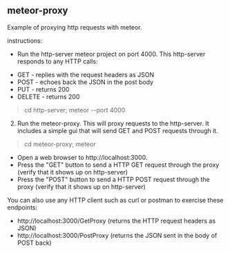 meteor-proxy
------------

Example of proxying http requests with meteor.

instructions:

* Run the http-server meteor project on port 4000.  This http-server responds to any HTTP calls:
 - GET - replies with the request headers as JSON
 - POST - echoes back the JSON in the post body
 - PUT - returns 200
 - DELETE - returns 200

> cd http-server; meteor --port 4000

2) Run the meteor-proxy.  This will proxy requests to the http-server.  It includes a simple gui that
   will send GET and POST requests through it.

> cd meteor-proxy; meteor

* Open a web browser to http://localhost:3000.
* Press the "GET" button to send a HTTP GET request through the proxy (verify that it shows up on http-server)
* Press the "POST" button to send a HTTP POST request through the proxy (verify that it shows up on http-server)

You can also use any HTTP client such as curl or postman to exercise these endpoints:

* http://localhost:3000/GetProxy    (returns the HTTP request headers as JSON)
* http://localhost:3000/PostProxy   (returns the JSON sent in the body of POST back)
